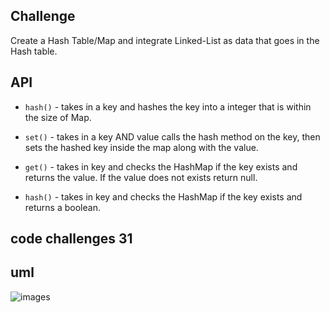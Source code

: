 
## Challenge


Create a Hash Table/Map and integrate Linked-List as data that goes in the Hash table.

## API


- `hash()` - takes in a key and hashes the key into a integer that is within the size of Map.

- `set()` - takes in a key AND value calls the hash method on the key, then sets the hashed key inside the map along with the value.

- `get()` - takes in key and checks the HashMap if the key exists and returns the value. If the value does not exists return null.

- `hash()` - takes in key and checks the HashMap if the key exists and returns a boolean.



## code challenges 31


## uml 

![images](./challenges.jpg)
